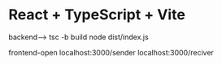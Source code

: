 # React + TypeScript + Vite

backend--> tsc -b build
node dist/index.js

frontend-open
localhost:3000/sender
localhost:3000/reciver
